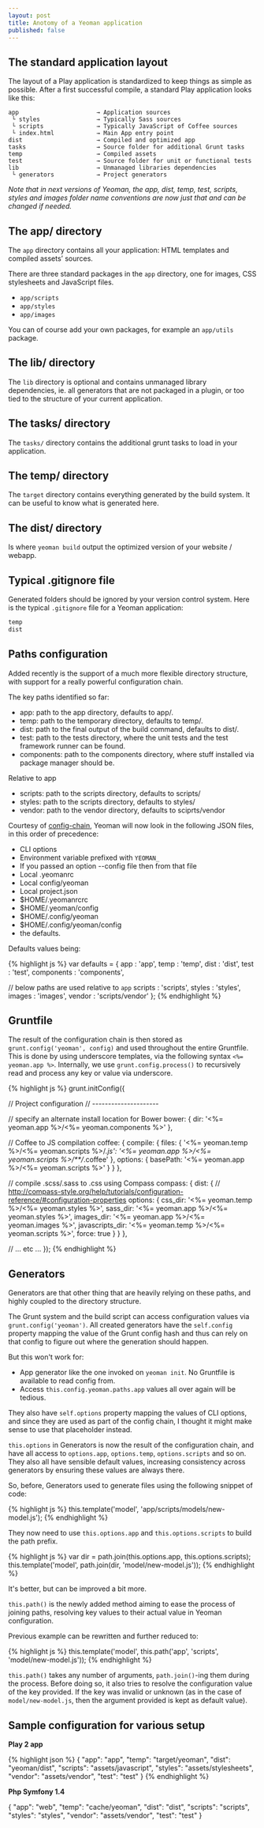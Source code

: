 ```yaml
---
layout: post
title: Anotomy of a Yeoman application
published: false
---
```


## The standard application layout

The layout of a Play application is standardized to keep things as simple as
possible. After a first successful compile, a standard Play application looks
like this:


    app                      → Application sources
     └ styles                → Typically Sass sources
     └ scripts               → Typically JavaScript of Coffee sources
     └ index.html            → Main App entry point
    dist                     → Compiled and optimized app
    tasks                    → Source folder for additional Grunt tasks
    temp                     → Compiled assets
    test                     → Source folder for unit or functional tests
    lib                      → Unmanaged libraries dependencies
     └ generators            → Project generators

*Note that in next versions of Yeoman, the app, dist, temp, test, scripts,
styles and images folder name conventions are now just that and can be
changed if needed.*

## The app/ directory

The `app` directory contains all your application: HTML templates and compiled
assets’ sources.

There are three standard packages in the `app` directory, one for images, CSS stylesheets and JavaScript files.

- `app/scripts`
- `app/styles`
- `app/images`

You can of course add your own packages, for example an `app/utils` package.

## The lib/ directory

The `lib` directory is optional and contains unmanaged library dependencies,
ie. all generators that are not packaged in a plugin, or too tied to the
structure of your current application.

## The tasks/ directory

The `tasks/` directory contains the additional grunt tasks to load in your
application.

## The temp/ directory

The `target` directory contains everything generated by the build system. It
can be useful to know what is generated here.

## The dist/ directory

Is where `yeoman build` output the optimized version of your website / webapp.


## Typical .gitignore file

Generated folders should be ignored by your version control system. Here is the
typical `.gitignore` file for a Yeoman application:

```txt
temp
dist
```

## Paths configuration

Added recently is the support of a much more flexible directory structure, with
support for a really powerful configuration chain.

The key paths identified so far:

- app: path to the app directory, defaults to app/.
- temp: path to the temporary directory, defaults to temp/.
- dist: path to the final output of the build command, defaults to dist/.
- test: path to the tests directory, where the unit tests and the test
  framework runner can be found.
- components: path to the components directory, where stuff installed via
  package manager should be.

Relative to app

- scripts: path to the scripts directory, defaults to scripts/
- styles: path to the scripts directory, defaults to styles/
- vendor: path to the vendor directory, defaults to sciprts/vendor

Courtesy of [config-chain](github.com/dominictarr/config-chain), Yeoman
will now look in the following JSON files, in this order of precedence:

- CLI options
- Environment variable prefixed with `YEOMAN_`
- If you passed an option --config file then from that file
- Local .yeomanrc
- Local config/yeoman
- Local project.json
- $HOME/.yeomanrcrc
- $HOME/.yeoman/config
- $HOME/.config/yeoman
- $HOME/.config/yeoman/config
- the defaults.

Defaults values being:

{% highlight js %}
var defaults = {
  app        : 'app',
  temp       : 'temp',
  dist       : 'dist',
  test       : 'test',
  components : 'components',

  // below paths are used relative to `app`
  scripts    : 'scripts',
  styles     : 'styles',
  images     : 'images',
  vendor     : 'scripts/vendor'
};
{% endhighlight %}

Gruntfile
---------

The result of the configuration chain is then stored as `grunt.config('yeoman',
config)` and used throughout the entire Gruntfile. This is done by using
underscore templates, via the following syntax `<%= yeoman.app %>`. Internally,
we use `grunt.config.process()` to recursively read and process any key or
value via underscore.

{% highlight js %}
grunt.initConfig({

  // Project configuration
  // ---------------------

  // specify an alternate install location for Bower
  bower: {
    dir: '<%= yeoman.app %>/<%= yeoman.components %>'
  },

  // Coffee to JS compilation
  coffee: {
    compile: {
      files: {
        '<%= yeoman.temp %>/<%= yeoman.scripts %>/*.js': '<%= yeoman.app %>/<%= yeoman.scripts %>/**/*.coffee'
      },
      options: {
        basePath: '<%= yeoman.app %>/<%= yeoman.scripts %>'
      }
    }
  },

  // compile .scss/.sass to .css using Compass
  compass: {
    dist: {
      // http://compass-style.org/help/tutorials/configuration-reference/#configuration-properties
      options: {
        css_dir: '<%= yeoman.temp %>/<%= yeoman.styles %>',
        sass_dir: '<%= yeoman.app %>/<%= yeoman.styles %>',
        images_dir: '<%= yeoman.app %>/<%= yeoman.images %>',
        javascripts_dir: '<%= yeoman.temp %>/<%= yeoman.scripts %>',
        force: true
      }
    }
  },

  // ... etc ...
});
{% endhighlight %}


## Generators

Generators are that other thing that are heavily relying on these paths, and
highly coupled to the directory structure.

The Grunt system and the build script can access configuration values via
`grunt.config('yeoman')`. All created generators have the `self.config`
property mapping the value of the Grunt config hash and thus can rely on that
config to figure out where the generation should happen.

But this won't work for:

- App generator like the one invoked on `yeoman init`. No Gruntfile is
  available to read config from.
- Access `this.config.yeoman.paths.app` values all over again will be tedious.

They also have `self.options` property mapping the values of CLI options, and
since they are used as part of the config chain, I thought it might make sense
to use that placeholder instead.

`this.options` in Generators is now the result of the configuration chain, and
have all access to `options.app`, `options.temp`, `options.scripts` and so on.
They also all have sensible default values, increasing consistency across
generators by ensuring these values are always there.

So, before, Generators used to generate files using the following snippet of
code:

{% highlight js %}
this.template('model', 'app/scripts/models/new-model.js');
{% endhighlight %}

They now need to use `this.options.app` and `this.options.scripts` to build the
path prefix.

{% highlight js %}
var dir = path.join(this.options.app, this.options.scripts);
this.template('model', path.join(dir, 'model/new-model.js'));
{% endhighlight %}

It's better, but can be improved a bit more.

`this.path()` is the newly added method aiming to ease the process of joining
paths, resolving key values to their actual value in Yeoman configuration.

Previous example can be rewritten and further reduced to:

{% highlight js %}
this.template('model', this.path('app', 'scripts', 'model/new-model.js'));
{% endhighlight %}

`this.path()` takes any number of arguments, `path.join()`-ing them during the
process. Before doing so, it also tries to resolve the configuration value of
the key provided. If the key was invalid or unknown (as in the case of
`model/new-model.js`, then the argument provided is kept as default value).

## Sample configuration for various setup

**Play 2 app**


{% highlight json %}
{
  "app": "app",
  "temp": "target/yeoman",
  "dist": "yeoman/dist",
  "scripts": "assets/javascript",
  "styles": "assets/stylesheets",
  "vendor": "assets/vendor",
  "test": "test"
}
{% endhighlight %}

**Php Symfony 1.4**

{
  "app": "web",
  "temp": "cache/yeoman",
  "dist": "dist",
  "scripts": "scripts",
  "styles": "styles",
  "vendor": "assets/vendor",
  "test": "test"
}

